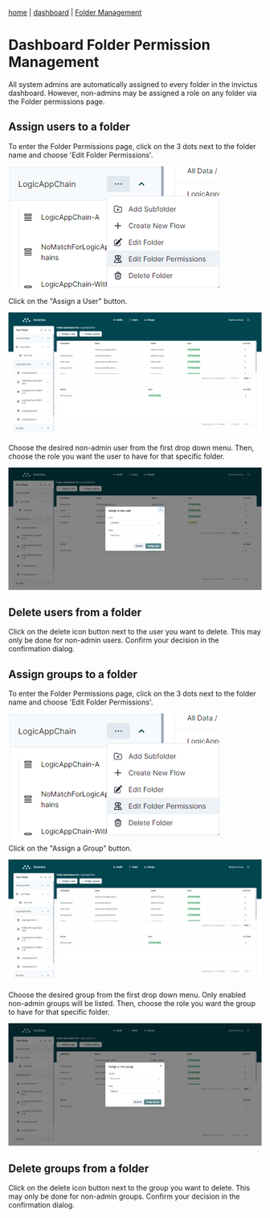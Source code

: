 [home](../README.md) | [dashboard](dashboard.md) | [Folder Management](foldermanagement.md)

# Dashboard Folder Permission Management

All system admins are automatically assigned to every folder in the invictus dashboard. However, non-admins may be assigned a role on any folder via the Folder permissions page. 

## Assign users to a folder

To enter the Folder Permissions page, click on the 3 dots next to the folder name and choose 'Edit Folder Permissions'.

![folder1](../images/v2_folderpermissions1.png)

Click on the "Assign a User" button.

![folder1](../images/v2_folderpermissions2.png)


Choose the desired non-admin user from the first drop down menu. Then, choose the role you want the user to have for that specific folder.

![folder1](../images/v2_folderpermissions3.png)


## Delete users from a folder

Click on the delete icon button next to the user you want to delete. This may only be done for non-admin users. Confirm your decision in the confirmation dialog.

## Assign groups to a folder

To enter the Folder Permissions page, click on the 3 dots next to the folder name and choose 'Edit Folder Permissions'.

![folder1](../images/v2_folderpermissions1.png)

Click on the "Assign a Group" button.

![folder1](../images/v2_folderpermissions2.png)

Choose the desired group from the first drop down menu. Only enabled non-admin groups will be listed. Then, choose the role you want the group to have for that specific folder.

![folder1](../images/v2_folderpermissions4.png)

## Delete groups from a folder

Click on the delete icon button next to the group you want to delete. This may only be done for non-admin groups. Confirm your decision in the confirmation dialog.
